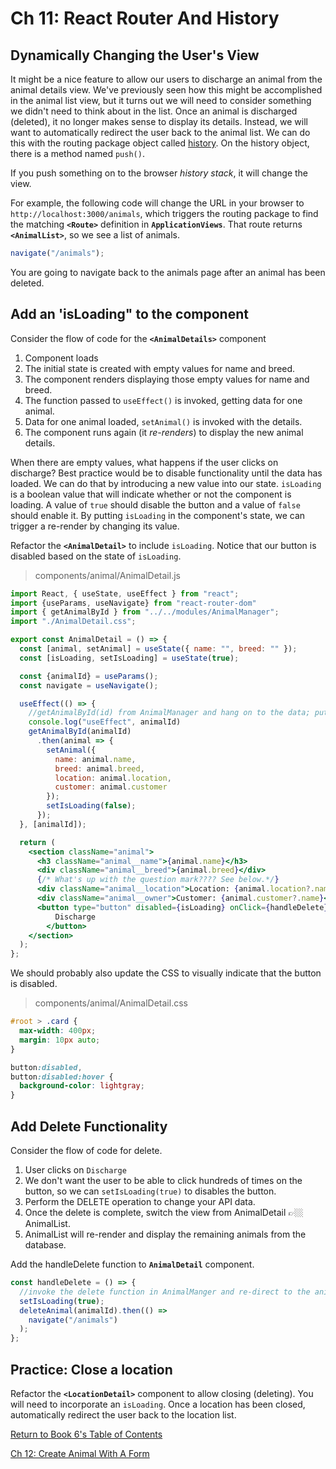 # Ch 11: React Router And History

## Dynamically Changing the User's View

It might be a nice feature to allow our users to discharge an animal from the animal details view. We've previously seen how this might be accomplished in the animal list view, but it turns out we will need to consider something we didn't need to think about in the list. Once an animal is discharged (deleted), it no longer makes sense to display its details. Instead, we will want to automatically redirect the user back to the animal list. We can do this with the routing package object called [history](https://github.com/ReactTraining/react-router/blob/master/packages/react-router/docs/api/history.md). On the history object, there is a method named `push()`.

If you push something on to the browser _history stack_, it will change the view.

For example, the following code will change the URL in your browser to `http://localhost:3000/animals`, which triggers the routing package to find the matching **`<Route>`** definition in **`ApplicationViews`**. That route returns **`<AnimalList>`**, so we see a list of animals.

```js
navigate("/animals");
```

You are going to navigate back to the animals page after an animal has been deleted.

## Add an 'isLoading" to the component

Consider the flow of code for the **`<AnimalDetails>`** component

1. Component loads
1. The initial state is created with empty values for name and breed.
1. The component renders displaying those empty values for name and breed.
1. The function passed to `useEffect()` is invoked, getting data for one animal.
1. Data for one animal loaded, `setAnimal()` is invoked with the details.
1. The component runs again (it _re-renders_) to display the new animal details.

When there are empty values, what happens if the user clicks on discharge? Best practice would be to disable functionality until the data has loaded. We can do that by introducing a new value into our state. `isLoading` is a boolean value that will indicate whether or not the component is loading. A value of `true` should disable the button and a value of `false` should enable it. By putting `isLoading` in the component's state, we can trigger a re-render by changing its value.

Refactor the **`<AnimalDetail>`** to include `isLoading`. Notice that our button is disabled based on the state of `isLoading`.

> components/animal/AnimalDetail.js

```jsx
import React, { useState, useEffect } from "react";
import {useParams, useNavigate} from "react-router-dom"
import { getAnimalById } from "../../modules/AnimalManager";
import "./AnimalDetail.css";

export const AnimalDetail = () => {
  const [animal, setAnimal] = useState({ name: "", breed: "" });
  const [isLoading, setIsLoading] = useState(true);

  const {animalId} = useParams();
  const navigate = useNavigate();

  useEffect(() => {
    //getAnimalById(id) from AnimalManager and hang on to the data; put it into state
    console.log("useEffect", animalId)
    getAnimalById(animalId)
      .then(animal => {
        setAnimal({
          name: animal.name,
          breed: animal.breed,
          location: animal.location,
          customer: animal.customer
        });
        setIsLoading(false);
      });
  }, [animalId]);

  return (
    <section className="animal">
      <h3 className="animal__name">{animal.name}</h3>
      <div className="animal__breed">{animal.breed}</div>
      {/* What's up with the question mark???? See below.*/}
      <div className="animal__location">Location: {animal.location?.name}</div>
      <div className="animal__owner">Customer: {animal.customer?.name}</div>
      <button type="button" disabled={isLoading} onClick={handleDelete}>
          Discharge
        </button>
    </section>
  );
};

```

We should probably also update the CSS to visually indicate that the button is disabled.

> components/animal/AnimalDetail.css

```css
#root > .card {
  max-width: 400px;
  margin: 10px auto;
}

button:disabled,
button:disabled:hover {
  background-color: lightgray;
}
```

## Add Delete Functionality

Consider the flow of code for delete.

1. User clicks on `Discharge`
1. We don't want the user to be able to click hundreds of times on the button, so we can `setIsLoading(true)` to disables the button.
1. Perform the DELETE operation to change your API data.
1. Once the delete is complete, switch the view from AnimalDetail 👉🏼 AnimalList.
1. AnimalList will re-render and display the remaining animals from the database.

Add the handleDelete function to **`AnimalDetail`** component.

```js
const handleDelete = () => {
  //invoke the delete function in AnimalManger and re-direct to the animal list.
  setIsLoading(true);
  deleteAnimal(animalId).then(() =>
    navigate("/animals")
  );
};
```

## Practice: Close a location

Refactor the **`<LocationDetail>`** component to allow closing (deleting). You will need to incorporate an `isLoading`. Once a location has been closed, automatically redirect the user back to the location list.

[Return  to Book 6's Table of Contents](../README.md) 

[Ch 12: Create Animal With A Form](./REACT_FORMS.md)